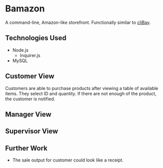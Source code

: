 # Bamazon
A command-line, Amazon-like storefront. Functionally similar to [cliBay](https://github.com/owaisj/cliBay).
## Technologies Used
- Node.js
    - Inquirer.js
- MySQL
## Customer View
Customers are able to purchase products after viewing a table of available items. They select ID and quantity. If there are not enough of the product, the customer is notified. 
## Manager View
## Supervisor View
## Further Work
- The sale output for customer could look like a receipt. 